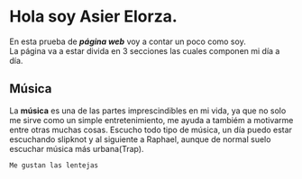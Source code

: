 # Hola soy Asier Elorza.
En esta prueba de ***página web*** voy a contar un poco como soy.
<br>La página va a estar divida en 3 secciones las cuales componen mi día a día.

## Música
La **música** es una de las partes imprescindibles en mi vida, ya que no solo me sirve como un simple entretenimiento, me ayuda a tambiém a motivarme entre otras muchas cosas.
Escucho todo tipo de música, un día puedo estar escuchando slipknot y al siguiente a Raphael, aunque de normal suelo escuchar música más urbana(Trap).




```markdown
Me gustan las lentejas
```
